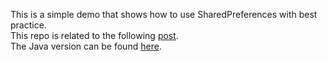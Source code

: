This is a simple demo that shows how to use SharedPreferences with best practice.  
This repo is related to the following [post](http://mobiledevhub.com/2017/12/02/android-fundamentals-introduction-to-sharedpreferences/).  
The Java version can be found [here](https://github.com/MChehab94/SharedPreferences-Demo).  
